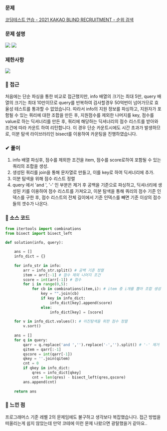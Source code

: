 ### 문제
[코딩테스트 연습 - 2021 KAKAO BLIND RECRUITMENT - 순위 검색](https://school.programmers.co.kr/learn/courses/30/lessons/72412)

### 문제 설명
![](https://velog.velcdn.com/images/jwjin_dev/post/5f92c84d-44e1-4274-a434-496759c7d054/image.png)
![](https://velog.velcdn.com/images/jwjin_dev/post/6d0a6eec-3c42-4727-92ef-5a0750f4ce26/image.png)



### 제한사항
![](https://velog.velcdn.com/images/jwjin_dev/post/978990ef-0424-4818-9f4a-befd92aefef7/image.png)


### 🧭 접근
처음에는 단순 파싱을 통한 비교로 접근했지만,
info 배열의 크기는 최대 5만, query 배열의 크기는 최대 10만이므로
query를 반복하여 검사할경우 50억번이 넘어가므로 효율성 테스트를 통과할 수 없었습니다.
따라서 info의 지원 정보를 파싱하고, 지원자가 포함될 수 있는 쿼리에 대한 조합을 만든 후, 지원점수를 제외한 나머지를 key, 점수를 value로 하는 딕셔너리를 만든 후, 
쿼리에 해당하는 딕셔너리의 점수 리스트를 받아와 조건에 따라 카운트 하여 리턴합니다. 
이 경우 단순 카운트시에도 시간 초과가 발생하므로, 이분 탐색 라이브러리인 bisect를 이용하여 카운팅을 진행하였습니다.
### ✔ 풀이
1. info 배열 파싱후, 점수를 제외한 조건을 item, 점수를 score로하여
포함될 수 있는 쿼리의 조합을 생성.
2. 생성된 쿼리를 join을 통해 문자열로 만들고, 이를 key로 하여 딕셔너리에 추가.
3. 이분 탐색을 위해 점수 리스트 정렬
4. query 에서 'and ', '-' 인 부분은 제거 후 공백을 기준으로 파싱하고,
딕셔너리에 생성된 키를 이용하여 점수 리스트를 가져오고, 이분 탐색을 통해 쿼리의 점수 기준 인덱스를 구한 후, 점수 리스트의 전체 길이에서 기준 인덱스를 빼면 기준 이상의 점수들의 갯수가 나온다.  
### 📙 소스 코드

```python
from itertools import combinations
from bisect import bisect_left

def solution(info, query):
    
    ans = []
    info_dict = {} 
    
    for info_str in info:
        arr = info_str.split() # 공백 기준 정렬
        item = arr[:-1] # 점수 제외 나머지 조건
        score = int(arr[-1]) # 점수
        for i in range(0,5):
            for cb in combinations(item,i): # item 중 i개를 뽑아 조합 생성
                key = "".join(cb)
                if key in info_dict:
                    info_dict[key].append(score)
                else:
                    info_dict[key] = [score]
    
    for v in info_dict.values(): # 이진탐색을 위한 점수 정렬
        v.sort()
    
    ans = []
    for q in query:
        qarr = q.replace('and ','').replace('-','').split() # '-' 제거
        qitem = qarr[:-1]
        qscore = int(qarr[-1])
        qkey = ''.join(qitem)
        cnt = 0
        if qkey in info_dict:
            qres = info_dict[qkey]
            cnt = len(qres) - bisect_left(qres,qscore) 
        ans.append(cnt)
        
    return ans
```


### 🤔 느낀 점
프로그래머스 기준 레벨 2의 문제임에도 불구하고 생각보다 복잡했습니다. 접근 방법을 떠올리는게 쉽지 않았는데 만약 코테에 이런 문제 나왔으면 광탈했을거 같아요..